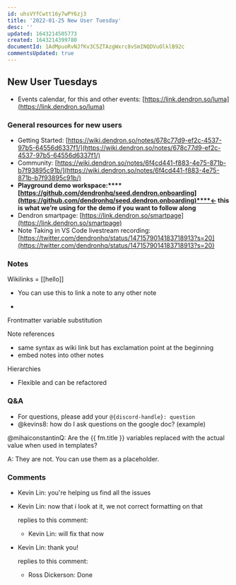 ```yaml
---
id: uhsVYfCwtt16y7wPY6zj3
title: '2022-01-25 New User Tuesday'
desc: ''
updated: 1643214505773
created: 1643214399780
documentId: 1AdMpuoRvNJfKv3C5ZTAzgWxrc8vSmINQDVuOlklB92c
commentsUpdated: true
---
```

## New User Tuesdays

- Events calendar, for this and other events: [https://link.dendron.so/luma](https://link.dendron.so/luma) 

### General resources for new users

- Getting Started: [https://wiki.dendron.so/notes/678c77d9-ef2c-4537-97b5-64556d6337f1/](https://wiki.dendron.so/notes/678c77d9-ef2c-4537-97b5-64556d6337f1/) 
- Community: [https://wiki.dendron.so/notes/6f4cd441-f883-4e75-871b-b7f93895c91b/](https://wiki.dendron.so/notes/6f4cd441-f883-4e75-871b-b7f93895c91b/)
- **Playground demo workspace:****[https://github.com/dendronhq/seed.dendron.onboarding](https://github.com/dendronhq/seed.dendron.onboarding)****← this is what we’re using for the demo if you want to follow along**
- Dendron smartpage: [https://link.dendron.so/smartpage](https://link.dendron.so/smartpage) 
- Note Taking in VS Code livestream recording: [https://twitter.com/dendronhq/status/1471579014183718913?s=20](https://twitter.com/dendronhq/status/1471579014183718913?s=20) 

### Notes

Wikilinks = [[hello]]

- You can use this to link a note to any other note

- 
Frontmatter variable substitution

Note references 

- same syntax as wiki link but has exclamation point at the beginning
- embed notes into other notes

Hierarchies

- Flexible and can be refactored

### Q&A

- For questions, please add your `@{discord-handle}: question`
- @kevins8: how do I ask questions on the google doc? (example)

@mihaiconstantinQ: Are the {{ fm.title }} variables replaced with the actual value when used in templates?

A: They are not. You can use them as a placeholder.


### Comments

 - Kevin Lin:  you're helping us find all the issues
- Kevin Lin:  now that i look at it, we not correct formatting on that

	 replies to this comment: 

	 - Kevin Lin: will fix that now
- Kevin Lin:  thank you!

	 replies to this comment: 

	 - Ross Dickerson: Done
